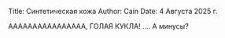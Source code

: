 Title: Синтетическая кожа
Author: Cain
Date: 4 Августа 2025 г.

АААААААААААААААА, ГОЛАЯ КУКЛА!
....
А минусы?
